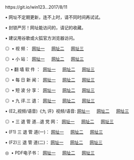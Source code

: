 <p>https://git.io/win123...2017/8/11
<p>• 网址不定期更新，连不上时，请不同时间再试试。
<p>• 封锁严厉！网址能访问的，请记的收藏。
<p>• 建议用谷歌或火狐官方浏览器访问。
<p>◎  • 视 频： 
<a href="http://nk.hatenboer.org/tv/" target="_blank">网址一</a> 　 
<a href="http://fe.bbmg.space/9018.html" target="_blank">网址二</a> 　 
<a href="http://fe.bbmg.space/9449.html" target="_blank">网址三</a></p>
<p>◎ </span>  •  小 站：  
<a href="http://nk.hatenboer.org/" target="_blank">网址一</a> 　 
<a href="http://fe.bbmg.space/" target="_blank">网址二</a> 　 
<a href="http://fe.bbmg.space/read/" target="_blank">网址三</a></p>
<p>◎  • 翻 墙 软 件 ：  
<a href="http://nk.hatenboer.org/ff/" target="_blank">网址一</a> 　 
<a href="http://fe.bbmg.space/s/read/a1_nd.html" target="_blank">网址二</a> 　 
<a href="http://fe.bbmg.space/ff/index.html" target="_blank">网址三</a></p>
<p>◎ </span>  • 每 日 新 闻：  
<a href="http://nk.hatenboer.org/day/" target="_blank">网址一</a> 　 
<a href="http://fe.bbmg.space/day/" target="_blank">网址二</a> 　 
<a href="http://fe.bbmg.space/day/index.html" target="_blank">网址三</a></p>
<p>◎ </span>  • 短 波 分 享：  
<a href="http://nk.hatenboer.org/h/" target="_blank">网址一</a> 　 
<a href="http://fe.bbmg.space/h/" target="_blank">网址二</a> 　 
<a href="http://fe.bbmg.space/h/index.html" target="_blank">网址三</a></p>
<p>◎   • 九 评.三 退：  
<a href="http://nk.hatenboer.org/t/" target="_blank">网址一</a> 　 
<a href="http://fe.bbmg.space/v2/index.html" target="_blank">网址二</a> 　 
<a href="http://fe.bbmg.space/tt/index.html" target="_blank">网址三</a> 　</p>
<p>  • (E2_视频/语音)《九 评》视频/语音: 
<a href="http://fe.bbmg.space/7738.html" target="_blank">网址一</a> 　 
<a href="http://fe.bbmg.space/7614.html" target="_blank">网址二</a> 　 
<a href="http://fe.bbmg.space/7633.html" target="_blank">网址三</a></p>
<p>◎   • 三 退 管 道...退 党 网：  
<a href="http://nk.hatenboer.org/go/td1.html" target="_blank">网址一</a> 　 
<a href="http://fe.bbmg.space/go/td2.html" target="_blank">网址二</a> 　 
<a href="http://fe.bbmg.space/go/td3.html" target="_blank">网址三</a></p>
<p>  • (F1) 三 退 管 道(一)： 
<a href="http://nk.hatenboer.org/dd/" target="_blank">网址一</a> 　 
<a href="http://fe.bbmg.space/s/read/a1_tdx.html" target="_blank">网址二</a> 　 
<a href="http://fe.bbmg.space/dd/" target="_blank">网址三</a></p>
<p>  • (F2)三 退 管 道(二)： 
<a href="http://fe.bbmg.space/d/" target="_blank">网址一</a> 　 
<a href="http://fe.bbmg.space/d/" target="_blank">网址二</a> 　 
<a href="http://fe.bbmg.space/d/" target="_blank">网址三</a></p>
<p>◎   • PDF电子书：  
<a href="http://fe.bbmg.space/p/" target="_blank">网址一</a> 　 
<a href="http://fe.bbmg.space/p/" target="_blank">网址二</a> 　 
<a href="http://fe.bbmg.space/p/" target="_blank">网址三</a></p>